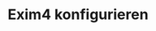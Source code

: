 # Exim4 konfigurieren

[.de]: ../../de/src/exim4-configuration.md
[.source]: https://www.linux-tips-and-tricks.de/de/raspibackupcategoried/573-exim4-konfigurieren
